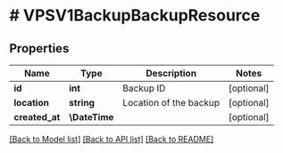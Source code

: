 # # VPSV1BackupBackupResource

## Properties

Name | Type | Description | Notes
------------ | ------------- | ------------- | -------------
**id** | **int** | Backup ID | [optional]
**location** | **string** | Location of the backup | [optional]
**created_at** | **\DateTime** |  | [optional]

[[Back to Model list]](../../README.md#models) [[Back to API list]](../../README.md#endpoints) [[Back to README]](../../README.md)
